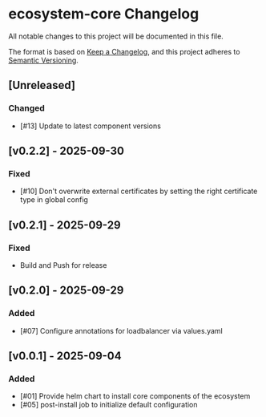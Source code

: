 # ecosystem-core Changelog
All notable changes to this project will be documented in this file.

The format is based on [Keep a Changelog](https://keepachangelog.com/en/1.0.0/),
and this project adheres to [Semantic Versioning](https://semver.org/spec/v2.0.0.html).

## [Unreleased]
### Changed
- [#13] Update to latest component versions

## [v0.2.2] - 2025-09-30
### Fixed
- [#10] Don't overwrite external certificates by setting the right certificate type in global config

## [v0.2.1] - 2025-09-29
### Fixed
- Build and Push for release

## [v0.2.0] - 2025-09-29
### Added
- [#07] Configure annotations for loadbalancer via values.yaml

## [v0.0.1] - 2025-09-04
### Added
- [#01] Provide helm chart to install core components of the ecosystem
- [#05] post-install job to initialize default configuration